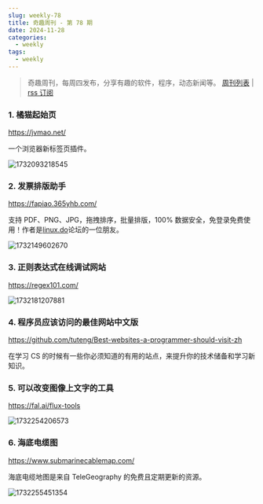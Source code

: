 ```yaml
---
slug: weekly-78
title: 奇趣周刊 - 第 78 期
date: 2024-11-28
categories:
  - weekly
tags:
  - weekly
---
```


> 奇趣周刊，每周四发布，分享有趣的软件，程序，动态新闻等。 [周刊列表](/categories/weekly/) | [rss 订阅](/categories/weekly/index.xml)

### 1. 橘猫起始页

https://jvmao.net/

一个浏览器新标签页插件。

![1732093218545](https://imgurl.zishu.me/2024/11/1732093218545.webp)

### 2. 发票排版助手

https://fapiao.365yhb.com/

支持 PDF、PNG、JPG，拖拽排序，批量排版，100% 数据安全，免登录免费使用！作者是[linux.do](https://linux.do/t/topic/265071)论坛的一位朋友。

![1732149602670](https://imgurl.zishu.me/2024/11/1732149602670.webp)

### 3. 正则表达式在线调试网站

https://regex101.com/

![1732181207881](https://imgurl.zishu.me/2024/11/1732181207881.webp)

### 4. 程序员应该访问的最佳网站中文版

https://github.com/tuteng/Best-websites-a-programmer-should-visit-zh

在学习 CS 的时候有一些你必须知道的有用的站点，来提升你的技术储备和学习新知识。

### 5. 可以改变图像上文字的工具

https://fal.ai/flux-tools

![1732254206573](https://imgurl.zishu.me/2024/11/1732254206573.webp)

### 6. 海底电缆图

https://www.submarinecablemap.com/

海底电缆地图是来自 TeleGeography 的免费且定期更新的资源。

![1732255451354](https://imgurl.zishu.me/2024/11/1732255451354.webp)

